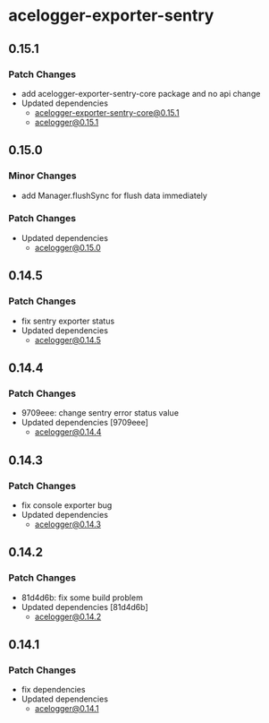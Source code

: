 # acelogger-exporter-sentry

## 0.15.1

### Patch Changes

- add acelogger-exporter-sentry-core package and no api change
- Updated dependencies
  - acelogger-exporter-sentry-core@0.15.1
  - acelogger@0.15.1

## 0.15.0

### Minor Changes

- add Manager.flushSync for flush data immediately

### Patch Changes

- Updated dependencies
  - acelogger@0.15.0

## 0.14.5

### Patch Changes

- fix sentry exporter status
- Updated dependencies
  - acelogger@0.14.5

## 0.14.4

### Patch Changes

- 9709eee: change sentry error status value
- Updated dependencies [9709eee]
  - acelogger@0.14.4

## 0.14.3

### Patch Changes

- fix console exporter bug
- Updated dependencies
  - acelogger@0.14.3

## 0.14.2

### Patch Changes

- 81d4d6b: fix some build problem
- Updated dependencies [81d4d6b]
  - acelogger@0.14.2

## 0.14.1

### Patch Changes

- fix dependencies
- Updated dependencies
  - acelogger@0.14.1
